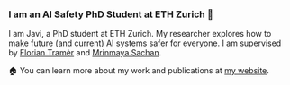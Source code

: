 ### I am an AI Safety PhD Student at ETH Zurich 👋

I am Javi, a PhD student at ETH Zurich. My researcher explores how to make future (and current) AI systems safer for everyone. I am supervised by [Florian Tramèr](https://floriantramer.com) and [Mrinmaya Sachan](https://www.mrinmaya.io).

🏠 You can learn more about my work and publications at [my website](https://javirando.com).
